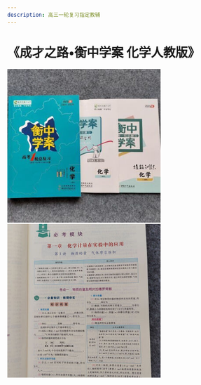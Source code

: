 ```yaml
---
description: 高三一轮复习指定教辅
---
```


# 《成才之路•衡中学案 化学人教版》

![](<../.gitbook/assets/image (3).png>)![](../.gitbook/assets/image.png)
